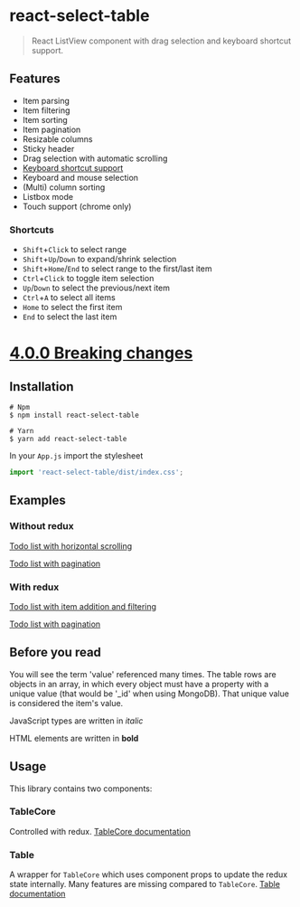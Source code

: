 # react-select-table

> React ListView component with drag selection and keyboard shortcut support.

## Features

* Item parsing
* Item filtering
* Item sorting
* Item pagination
* Resizable columns
* Sticky header
* Drag selection with automatic scrolling
* [Keyboard shortcut support](#shortcuts)
* Keyboard and mouse selection
* (Multi) column sorting
* Listbox mode
* Touch support (chrome only)

### Shortcuts

* `Shift`+`Click` to select range
* `Shift`+`Up`/`Down` to expand/shrink selection
* `Shift`+`Home`/`End` to select range to the first/last item
* `Ctrl`+`Click` to toggle item selection
* `Up`/`Down` to select the previous/next item
* `Ctrl`+`A` to select all items
* `Home` to select the first item
* `End` to select the last item



# [4.0.0 Breaking changes](/docs/changes.md)



## Installation

```shell
# Npm
$ npm install react-select-table

# Yarn
$ yarn add react-select-table
```

In your `App.js` import the stylesheet

````javascript
import 'react-select-table/dist/index.css';
````



## Examples

### Without redux

[Todo list with horizontal scrolling](https://codesandbox.io/s/table-v4-simple-pqtos)

[Todo list with pagination](https://codesandbox.io/s/table-v4-pagination-r8vw1)

### With redux

[Todo list with item addition and filtering](https://codesandbox.io/s/tablecore-v4-todos-99eue)

[Todo list with pagination](https://codesandbox.io/s/tablecore-v4-pagination-ozgqt)



## Before you read

You will see the term 'value' referenced many times. The table rows are objects in an array, in which every object must have a property with a unique value (that would be '_id' when using MongoDB). That unique value is considered the item's value.

JavaScript types are written in *italic*

HTML elements are written in **bold**



## Usage

This library contains two components: 

### TableCore

Controlled with redux. [TableCore documentation](/docs/core.md)

### Table

A wrapper for `TableCore` which uses component props to update the redux state internally. Many features are missing compared to `TableCore`. [Table documentation](/docs/table.md)